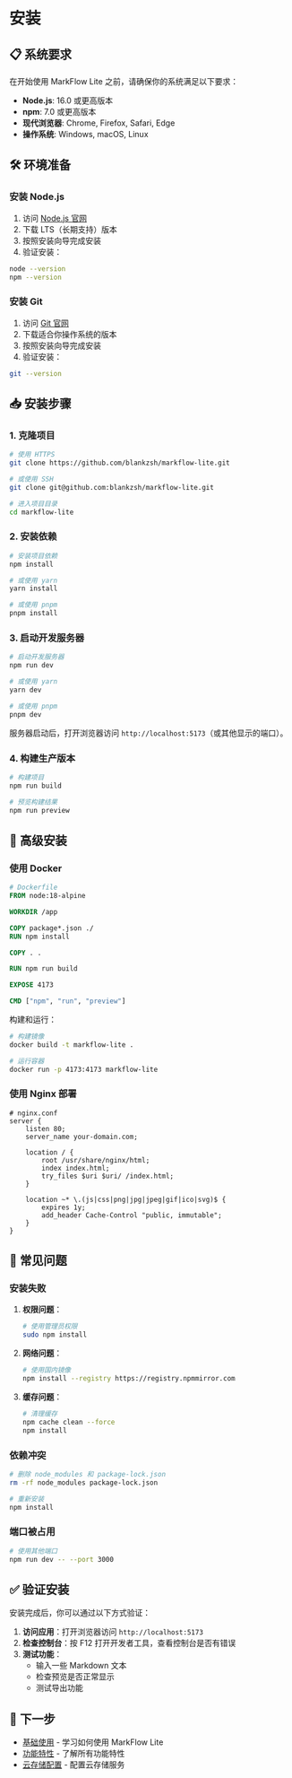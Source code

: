# 安装

## 📋 系统要求

在开始使用 MarkFlow Lite 之前，请确保你的系统满足以下要求：

- **Node.js**: 16.0 或更高版本
- **npm**: 7.0 或更高版本
- **现代浏览器**: Chrome, Firefox, Safari, Edge
- **操作系统**: Windows, macOS, Linux

## 🛠️ 环境准备

### 安装 Node.js

1. 访问 [Node.js 官网](https://nodejs.org/)
2. 下载 LTS（长期支持）版本
3. 按照安装向导完成安装
4. 验证安装：

```bash
node --version
npm --version
```

### 安装 Git

1. 访问 [Git 官网](https://git-scm.com/)
2. 下载适合你操作系统的版本
3. 按照安装向导完成安装
4. 验证安装：

```bash
git --version
```

## 📥 安装步骤

### 1. 克隆项目

```bash
# 使用 HTTPS
git clone https://github.com/blankzsh/markflow-lite.git

# 或使用 SSH
git clone git@github.com:blankzsh/markflow-lite.git

# 进入项目目录
cd markflow-lite
```

### 2. 安装依赖

```bash
# 安装项目依赖
npm install

# 或使用 yarn
yarn install

# 或使用 pnpm
pnpm install
```

### 3. 启动开发服务器

```bash
# 启动开发服务器
npm run dev

# 或使用 yarn
yarn dev

# 或使用 pnpm
pnpm dev
```

服务器启动后，打开浏览器访问 `http://localhost:5173`（或其他显示的端口）。

### 4. 构建生产版本

```bash
# 构建项目
npm run build

# 预览构建结果
npm run preview
```

## 🔧 高级安装

### 使用 Docker

```dockerfile
# Dockerfile
FROM node:18-alpine

WORKDIR /app

COPY package*.json ./
RUN npm install

COPY . .

RUN npm run build

EXPOSE 4173

CMD ["npm", "run", "preview"]
```

构建和运行：

```bash
# 构建镜像
docker build -t markflow-lite .

# 运行容器
docker run -p 4173:4173 markflow-lite
```

### 使用 Nginx 部署

```nginx
# nginx.conf
server {
    listen 80;
    server_name your-domain.com;
    
    location / {
        root /usr/share/nginx/html;
        index index.html;
        try_files $uri $uri/ /index.html;
    }
    
    location ~* \.(js|css|png|jpg|jpeg|gif|ico|svg)$ {
        expires 1y;
        add_header Cache-Control "public, immutable";
    }
}
```

## 🐛 常见问题

### 安装失败

1. **权限问题**：
   ```bash
   # 使用管理员权限
   sudo npm install
   ```

2. **网络问题**：
   ```bash
   # 使用国内镜像
   npm install --registry https://registry.npmmirror.com
   ```

3. **缓存问题**：
   ```bash
   # 清理缓存
   npm cache clean --force
   npm install
   ```

### 依赖冲突

```bash
# 删除 node_modules 和 package-lock.json
rm -rf node_modules package-lock.json

# 重新安装
npm install
```

### 端口被占用

```bash
# 使用其他端口
npm run dev -- --port 3000
```

## ✅ 验证安装

安装完成后，你可以通过以下方式验证：

1. **访问应用**：打开浏览器访问 `http://localhost:5173`
2. **检查控制台**：按 F12 打开开发者工具，查看控制台是否有错误
3. **测试功能**：
   - 输入一些 Markdown 文本
   - 检查预览是否正常显示
   - 测试导出功能

## 🎯 下一步

- [基础使用](./basic-usage) - 学习如何使用 MarkFlow Lite
- [功能特性](../features/) - 了解所有功能特性
- [云存储配置](./cloud-storage) - 配置云存储服务